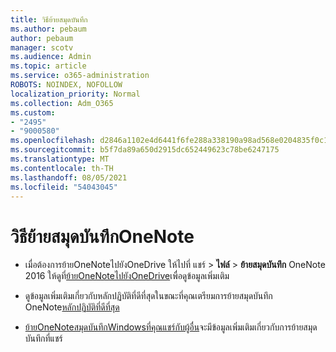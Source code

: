 ```yaml
---
title: วิธีย้ายสมุดบันทึก
ms.author: pebaum
author: pebaum
manager: scotv
ms.audience: Admin
ms.topic: article
ms.service: o365-administration
ROBOTS: NOINDEX, NOFOLLOW
localization_priority: Normal
ms.collection: Adm_O365
ms.custom:
- "2495"
- "9000580"
ms.openlocfilehash: d2846a1102e4d6441f6fe288a338190a98ad568e0204835f0c1e1f4ea634cf56
ms.sourcegitcommit: b5f7da89a650d2915dc652449623c78be6247175
ms.translationtype: MT
ms.contentlocale: th-TH
ms.lasthandoff: 08/05/2021
ms.locfileid: "54043045"
---
```

# <a name="how-to-move-a-onenote-notebook"></a>วิธีย้ายสมุดบันทึกOneNote

* เมื่อต้องการย้ายOneNoteไปยังOneDrive ให้ไปที่ แชร์  >  **ไฟล์**  >  **ย้ายสมุดบันทึก** OneNote 2016 ให้ดูที่[ย้ายOneNoteไปยังOneDrive](https://support.office.com/article/Move-a-OneNote-notebook-to-OneDrive-0af0a141-0bdf-49ab-9e50-45dbcca44082)เพื่อดูข้อมูลเพิ่มเติม

* ดูข้อมูลเพิ่มเติมเกี่ยวกับหลักปฏิบัติที่ดีที่สุดในขณะที่คุณเตรียมการย้ายสมุดบันทึก OneNote[หลักปฏิบัติที่ดีที่สุด](https://support.microsoft.com/help/2819334/onenote-syncing-best-practices)

* [ย้ายOneNoteสมุดบันทึกWindowsที่คุณแชร์กับผู้อื่น](https://support.office.com/article/Move-a-OneNote-for-Windows-notebook-that-you-ve-shared-with-others-56c7659e-1850-49a6-8874-e2db6b440cd4)จะมีข้อมูลเพิ่มเติมเกี่ยวกับการย้ายสมุดบันทึกที่แชร์
